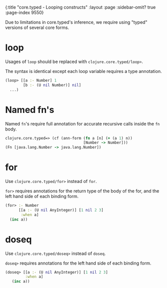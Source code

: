 {:title "core.typed - Looping constructs"
 :layout :page :sidebar-omit? true :page-index 9550}

Due to limitations in core.typed's inference, we require using "typed" versions
of several core forms.

# loop

Usages of `loop` should be replaced with `clojure.core.typed/loop>`.

The syntax is identical except each loop variable requires a type annotation.

```clojure
(loop> [[a :- Number] 1
        [b :- (U nil Number)] nil]
  ...)
```

# Named fn's

Named `fn`'s require full annotation for accurate recursive calls inside the `fn` body.

```clojure
clojure.core.typed=> (cf (ann-form (fn a [n] (+ (a 1) n))
                                   [Number -> Number]))
(Fn [java.lang.Number -> java.lang.Number])
```

# for

Use `clojure.core.typed/for>` instead of `for`.

`for>` requires annotations for the return type of the body
of the for, and the left hand side of each binding form.

```clojure
(for> :- Number
      [[a :- (U nil AnyInteger)] [1 nil 2 3]
       :when a]
  (inc a))
```

# doseq

Use `clojure.core.typed/doseq>` instead of `doseq`.

`doseq>` requires annotations for the left hand side of each binding form.

```clojure
(doseq> [[a :- (U nil AnyInteger)] [1 nil 2 3]
         :when a]
   (inc a))
```

